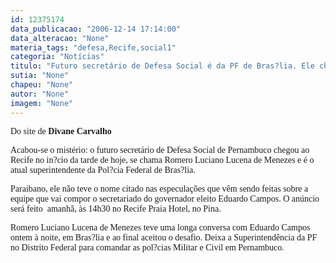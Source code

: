 ```yaml
---
id: 12375174
data_publicacao: "2006-12-14 17:14:00"
data_alteracao: "None"
materia_tags: "defesa,Recife,social1"
categoria: "Notícias"
titulo: "Futuro secretário de Defesa Social é da PF de Bras?lia. Ele chegou hoje ao Recife"
sutia: "None"
chapeu: "None"
autor: "None"
imagem: "None"
---
```

<p><P><FONT face=Verdana>Do site de <STRONG>Divane Carvalho</STRONG></FONT></P></p>
<p><P><FONT face=Verdana>Acabou-se o mistério: o futuro secretário de Defesa Social de Pernambuco chegou ao Recife no in?cio da tarde de hoje, se chama Romero Luciano Lucena de Menezes e é o atual superintendente da Pol?cia Federal de Bras?lia.</FONT></P></p>
<p><P><FONT face=Verdana>Paraibano, ele não teve o nome citado nas especulações que vêm sendo feitas sobre a equipe que vai compor o secretariado do governador eleito Eduardo Campos. O anúncio será feito&nbsp; amanhã, às 14h30 no Recife Praia Hotel, no Pina.</FONT><BR></P></p>
<p><P><FONT face=Verdana>Romero Luciano Lucena de Menezes teve uma longa conversa com Eduardo Campos ontem à noite, em Bras?lia e ao final aceitou o desafio. Deixa a Superintendência da PF no Distrito Federal para comandar as pol?cias Militar e Civil em Pernambuco.</FONT></P> </p>
